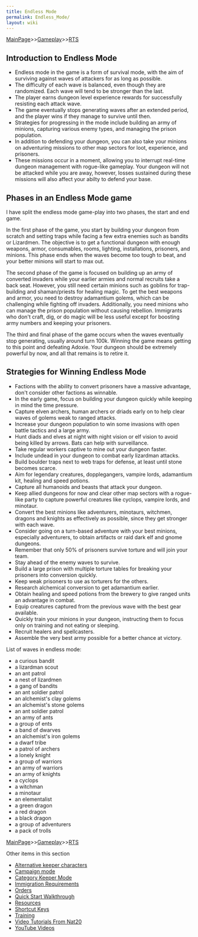 ```yaml
---
title: Endless Mode
permalink: Endless_Mode/
layout: wiki
---
```


[MainPage](/keeperrl_wiki/ "wikilink")>>[Gameplay](/keeperrl_wiki/Gameplay "wikilink")>>[RTS](/keeperrl_wiki/RTS "wikilink")


Introduction to Endless Mode
----------------------------

* Endless mode in the game is a form of survival mode, with the aim of surviving against waves of attackers for as long as possible.
* The difficulty of each wave is balanced, even though they are randomized. Each wave will tend to be stronger than the last.
* The player earns dungeon level experience rewards for successfully resisting each attack wave.
* The game eventually stops generating waves after an extended period, and the player wins if they manage to survive until then.
* Strategies for progressing in the mode include building an army of minions, capturing various enemy types, and managing the prison population.
* In addition to defending your dungeon, you can also take your minions on adventuring missions to other map sectors for loot, experience, and prisoners.
* These missions occur in a moment, allowing you to interrupt real-time dungeon management with rogue-like gameplay. Your dungeon will not be attacked while
  you are away, however, losses sustained during these missions will also affect your abilty to defend your base.


Phases in an Endless Mode game
------------------------------

I have split the endless mode game-play into two phases, the start and
end game.


In the first phase of the game, you start by building your dungeon from scratch and setting traps while facing a few extra enemies such as bandits or Lizardmen. The objective is to get a functional dungeon with enough weapons, armor, consumables, rooms, lighting, installations, prisoners, and minions. This phase ends when the waves become too tough to beat, and your better minions will start to max out.


The second phase of the game is focused on building up an army of converted invaders while your earlier armies and normal recruits take a back seat. However, you still need certain minions such as goblins for trap-building and shaman/priests for healing magic. To get the best weapons and armor, you need to destroy adamantium golems, which can be challenging while fighting off invaders. Additionally, you need minions who can manage the prison population without causing rebellion. Immigrants who don't craft, dig, or do magic will be less useful except for boosting army numbers and keeping your prisoners.


The third and final phase of the game occurs when the waves eventually stop generating, usually around turn 100k. Winning the game means getting to this point and defeating Adoxie. Your dungeon should be extremely powerful by now, and all that remains is to retire it.


Strategies for Winning Endless Mode
-----------------------------------

* Factions with the ability to convert prisoners have a massive advantage, don't consider other factions as winnable.
* In the early game, focus on building your dungeon quickly while keeping in mind the time pressure.
* Capture elven archers, human archers or driads early on to help clear waves of golems weak to ranged attacks.
* Increase your dungeon population to win some invasions with open battle tactics and a large army.
* Hunt diads and elves at night with night vision or elf vision to avoid being killed by arrows. Bats can help with surveillance.
* Take regular workers captive to mine out your dungeon faster.
* Include undead in your dungeon to combat early lizardman attacks.
* Build boulder traps next to web traps for defense, at least until stone becomes scarce.
* Aim for legendary creatures, dopplegangers, vampire lords, adamantium kit, healing and speed potions.
* Capture all humanoids and beasts that attack your dungeon.
* Keep allied dungeons for now and clear other map sectors with a rogue-like party to capture powerful creatures like cyclops, vampire lords, and minotaur.
* Convert the best minions like adventurers, minotaurs, witchmen, dragons and knights as effectively as possible, since they get stronger with each wave. 
* Consider going on a turn-based adventure with your best minions, especially adventurers, to obtain artifacts or raid dark elf and gnome dungeons.
* Remember that only 50% of prisoners survive torture and will join your team.
* Stay ahead of the enemy waves to survive.
* Build a large prison with multiple torture tables for breaking your prisoners into conversion quickly.
* Keep weak prisoners to use as torturers for the others.
* Research alchemical conversion to get adamantium earlier.
* Obtain healing and speed potions from the brewery to give ranged units an advantage in combat.
* Equip creatures captured from the previous wave with the best gear available.
* Quickly train your minions in your dungeon, instructing them to focus only on training and not eating or sleeping.
* Recruit healers and spellcasters.
* Assemble the very best army possible for a better chance at victory.


List of waves in endless mode:

-   a curious bandit
-   a lizardman scout
-   an ant patrol
-   a nest of lizardmen
-   a gang of bandits
-   an ant soldier patrol
-   an alchemist's clay golems
-   an alchemist's stone golems
-   an ant soldier patrol
-   an army of ants
-   a group of ents
-   a band of dwarves
-   an alchemist's iron golems
-   a dwarf tribe
-   a patrol of archers
-   a lonely knight
-   a group of warriors
-   an army of warriors
-   an army of knights
-   a cyclops
-   a witchman
-   a minotaur
-   an elementalist
-   a green dragon
-   a red dragon
-   a black dragon
-   a group of adventurers
-   a pack of trolls


[MainPage](/keeperrl_wiki/ "wikilink")>>[Gameplay](/keeperrl_wiki/Gameplay "wikilink")>>[RTS](/keeperrl_wiki/RTS "wikilink")

Other items in this section
-    [Alternative keeper characters](/keeperrl_wiki/Alternative_Keeper_Characters "wikilink")
-    [Campaign mode](/keeperrl_wiki/Campaign_Mode "wikilink")
-    [Category Keeper Mode](/keeperrl_wiki/Category_Keeper_Mode "wikilink")
-    [Immigration Requirements](/keeperrl_wiki/Immigration_Requirements "wikilink")
-    [Orders](/keeperrl_wiki/Orders "wikilink")
-    [Quick Start Walkthrough](/keeperrl_wiki/Quick_Start_Walkthrough "wikilink")
-    [Resources](/keeperrl_wiki/Resources "wikilink")
-    [Shortcut Keys](/keeperrl_wiki/Shortcut_Keys "wikilink")
-    [Training](/keeperrl_wiki/Training "wikilink")
-    [Video Tutorials From Nat20](/keeperrl_wiki/Video_Tutorials_From_Nat20 "wikilink")
-    [YouTube Videos](/keeperrl_wiki/YouTube_Videos "wikilink")
